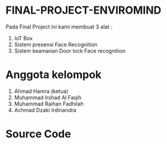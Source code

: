 # FINAL-PROJECT-ENVIROMIND
Pada Final Project ini kami membuat 3 alat :
1. IoT Box
2. Sistem presensi Face Recognition
3. Sistem keamanan Door lock Face recognition

# Anggota kelompok
1. Ahmad Hamra (ketua)
2. Muhammad Irshad Al Faqih
3. Muhammad Raihan Fadhilah
4. Achmad Dzaki Irdinandra

# Source Code

